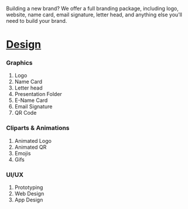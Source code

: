 Building a new brand? We offer a full branding package, including logo, website, name card, email signature, letter head, and anything else you’ll need to build your brand.

# [Design](design.md)
### Graphics
1. Logo
1. Name Card
1. Letter head
1. Presentation Folder
1. E-Name Card
1. Email Signature
1. QR Code

### Cliparts & Animations
1. Animated Logo
1. Animated QR
1. Emojis
1. Gifs

### UI/UX
1. Prototyping
1. Web Design
1. App Design

